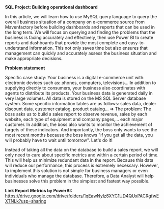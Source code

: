 **SQL Project: Building operational dashboard**

In this article, we will learn how to use MySQL query language to query the overall business situation of a company on e-commerce source from Mavenfactory before building dashboards and reports that can be used in the long term.
We will focus on querying and finding the problems that the business is facing accurately and effectively, then use Power BI to create reports and dashboards that provide the most complete and easy-to-understand information. This not only saves time but also ensures that management can quickly and accurately assess the business situation and make appropriate decisions.

**Problem statement**

Specific case study: Your business is a digital e-commerce unit with electronic devices such as: phones, computers, televisions... In addition to supplying directly to consumers, your business also coordinates with agents to distribute its products. Your business data is generated daily in very large volumes. All data is stored on the MS SQL Server database system. Some specific information tables are as follows: sales data, dealer discount data, customer catalog, product catalog... ⇒ The problem: The boss asks us to build a sales report to observe revenue, sales by each website, each type of equipment and company pages,... each major customer. In addition, the boss also wants to monitor the achievement of targets
of these indicators. And importantly, the boss only wants to see the most recent months because the boss knows "if you get all the data, you will probably have to wait until tomorrow". Let's do it!

Instead of taking all the data on the database to build a sales report, we will only need to care about specific metrics and within a certain period of time. This will help us minimize redundant data in the report. Because this data will reduce our performance, this process is extremely necessary. However, to implement this solution is not simple for business managers or even individuals who manage the database. Therefore, a Data Analyst will help businesses solve this problem in the simplest and fastest way possible.

**Link Report Metrics by PowerBI:**
https://drive.google.com/drive/folders/1qEawNyIz6XYC1UD4QUxPACRgfwEXTNLk?usp=sharing
